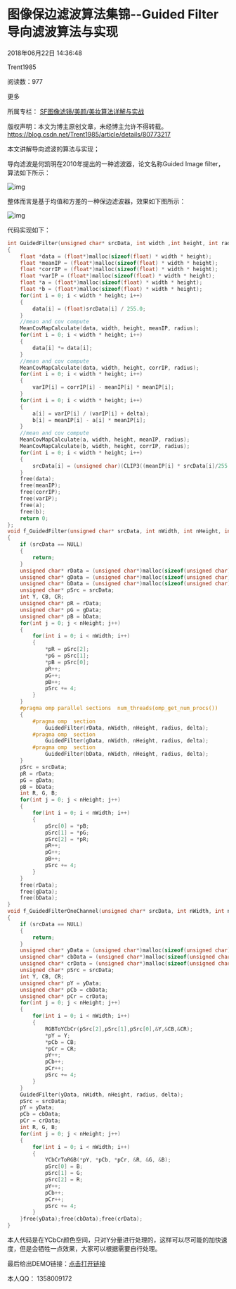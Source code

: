 # 图像保边滤波算法集锦--Guided Filter导向滤波算法与实现

2018年06月22日 14:36:48

 

Trent1985

 

阅读数：977

更多

所属专栏： [SF图像滤镜/美颜/美妆算法详解与实战](https://blog.csdn.net/column/details/25028.html)



 版权声明：本文为博主原创文章，未经博主允许不得转载。	https://blog.csdn.net/Trent1985/article/details/80773217

本文讲解导向滤波的算法与实现；



导向滤波是何凯明在2010年提出的一种滤波器，论文名称Guided Image filter，算法如下所示：

![img](https://img-blog.csdn.net/20180622142425666?watermark/2/text/aHR0cHM6Ly9ibG9nLmNzZG4ubmV0L1RyZW50MTk4NQ==/font/5a6L5L2T/fontsize/400/fill/I0JBQkFCMA==/dissolve/70)

整体而言是基于均值和方差的一种保边滤波器，效果如下图所示：

![img](https://img-blog.csdn.net/20180622142950486?watermark/2/text/aHR0cHM6Ly9ibG9nLmNzZG4ubmV0L1RyZW50MTk4NQ==/font/5a6L5L2T/fontsize/400/fill/I0JBQkFCMA==/dissolve/70)

代码实现如下：

```cpp
int GuidedFilter(unsigned char* srcData, int width ,int height, int radius, float delta)
{
	float *data = (float*)malloc(sizeof(float) * width * height);
	float *meanIP = (float*)malloc(sizeof(float) * width * height);
	float *corrIP = (float*)malloc(sizeof(float) * width * height);
	float *varIP = (float*)malloc(sizeof(float) * width * height);
	float *a = (float*)malloc(sizeof(float) * width * height);
	float *b = (float*)malloc(sizeof(float) * width * height);
	for(int i = 0; i < width * height; i++)
	{
		data[i] = (float)srcData[i] / 255.0;
	}
	//mean and cov compute
	MeanCovMapCalculate(data, width, height, meanIP, radius);
	for(int i = 0; i < width * height; i++)
	{
		data[i] *= data[i];
	}
	//mean and cov compute
	MeanCovMapCalculate(data, width, height, corrIP, radius);
	for(int i = 0; i < width * height; i++)
	{
		varIP[i] = corrIP[i] - meanIP[i] * meanIP[i];
	}
	for(int i = 0; i < width * height; i++)
	{
		a[i] = varIP[i] / (varIP[i] + delta);
		b[i] = meanIP[i] - a[i] * meanIP[i];
	}
	//mean and cov compute
    MeanCovMapCalculate(a, width, height, meanIP, radius);
	MeanCovMapCalculate(b, width, height, corrIP, radius);
	for(int i = 0; i < width * height; i++)
	{
		srcData[i] = (unsigned char)(CLIP3((meanIP[i] * srcData[i]/255.0f + corrIP[i])*255.0f, 0, 255));
	}
	free(data);
	free(meanIP);
	free(corrIP);
	free(varIP);
	free(a);
	free(b);
	return 0;
};
void f_GuidedFilter(unsigned char* srcData, int nWidth, int nHeight, int nStride, int radius, float delta)
{
	if (srcData == NULL)
	{
		return;
	}
	unsigned char* rData = (unsigned char*)malloc(sizeof(unsigned char) * nWidth * nHeight);
	unsigned char* gData = (unsigned char*)malloc(sizeof(unsigned char) * nWidth * nHeight);
	unsigned char* bData = (unsigned char*)malloc(sizeof(unsigned char) * nWidth * nHeight);
	unsigned char* pSrc = srcData;
	int Y, CB, CR;
	unsigned char* pR = rData;
	unsigned char* pG = gData;
	unsigned char* pB = bData;
	for(int j = 0; j < nHeight; j++)
	{
		for(int i = 0; i < nWidth; i++)
		{
			*pR = pSrc[2];
			*pG = pSrc[1];
			*pB = pSrc[0];
			pR++;
			pG++;
			pB++;
			pSrc += 4;
		}
	}
	#pragma omp parallel sections  num_threads(omp_get_num_procs())
	{
		#pragma omp  section					
			GuidedFilter(rData, nWidth, nHeight, radius, delta);
		#pragma omp  section
			GuidedFilter(gData, nWidth, nHeight, radius, delta);
		#pragma omp  section
			GuidedFilter(bData, nWidth, nHeight, radius, delta);
	}
	pSrc = srcData;
	pR = rData;
	pG = gData;
	pB = bData;
	int R, G, B;
	for(int j = 0; j < nHeight; j++)
	{
		for(int i = 0; i < nWidth; i++)
		{
            pSrc[0] = *pB;
			pSrc[1] = *pG;
			pSrc[2] = *pR;
			pR++;
			pG++;
			pB++;
			pSrc += 4;
		}
	}
	free(rData);
	free(gData);
	free(bData);
}
void f_GuidedFilterOneChannel(unsigned char* srcData, int nWidth, int nHeight, int nStride, int radius, float delta)
{
	if (srcData == NULL)
	{
		return;
	}
	unsigned char* yData = (unsigned char*)malloc(sizeof(unsigned char) * nWidth * nHeight);
	unsigned char* cbData = (unsigned char*)malloc(sizeof(unsigned char) * nWidth * nHeight);
	unsigned char* crData = (unsigned char*)malloc(sizeof(unsigned char) * nWidth * nHeight);
	unsigned char* pSrc = srcData;
	int Y, CB, CR;
	unsigned char* pY = yData;
	unsigned char* pCb = cbData;
	unsigned char* pCr = crData;
	for(int j = 0; j < nHeight; j++)
	{
		for(int i = 0; i < nWidth; i++)
		{
			RGBToYCbCr(pSrc[2],pSrc[1],pSrc[0],&Y,&CB,&CR);
			*pY = Y;
			*pCb = CB;
			*pCr = CR;
			pY++;
			pCb++;
			pCr++;
			pSrc += 4;
		}
	}
	GuidedFilter(yData, nWidth, nHeight, radius, delta);
	pSrc = srcData;
	pY = yData;
	pCb = cbData;
	pCr = crData;
	int R, G, B;
	for(int j = 0; j < nHeight; j++)
	{
		for(int i = 0; i < nWidth; i++)
		{
			YCbCrToRGB(*pY, *pCb, *pCr, &R, &G, &B);
            pSrc[0] = B;
			pSrc[1] = G;
			pSrc[2] = R;
			pY++;
			pCb++;
			pCr++;
			pSrc += 4;
		}
	}free(yData);free(cbData);free(crData);
}
```





本人代码是在YCbCr颜色空间，只对Y分量进行处理的，这样可以尽可能的加快速度，但是会牺牲一点效果，大家可以根据需要自行处理。

最后给出DEMO链接：[点击打开链接](https://download.csdn.net/download/trent1985/10493061)

本人QQ： 1358009172